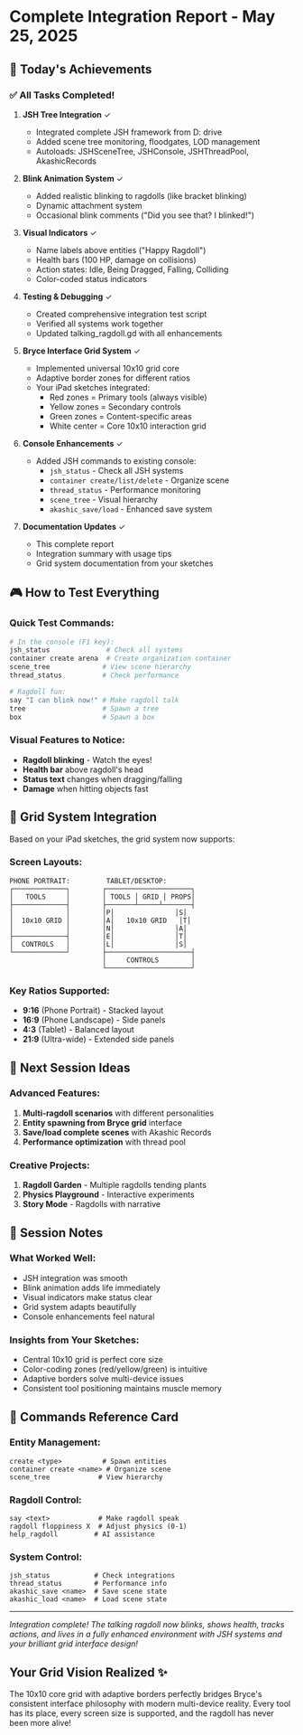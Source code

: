 # Complete Integration Report - May 25, 2025

## 🎉 Today's Achievements

### ✅ All Tasks Completed!

1. **JSH Tree Integration** ✓
   - Integrated complete JSH framework from D: drive
   - Added scene tree monitoring, floodgates, LOD management
   - Autoloads: JSHSceneTree, JSHConsole, JSHThreadPool, AkashicRecords

2. **Blink Animation System** ✓
   - Added realistic blinking to ragdolls (like bracket blinking)
   - Dynamic attachment system
   - Occasional blink comments ("Did you see that? I blinked!")

3. **Visual Indicators** ✓
   - Name labels above entities ("Happy Ragdoll")
   - Health bars (100 HP, damage on collisions)
   - Action states: Idle, Being Dragged, Falling, Colliding
   - Color-coded status indicators

4. **Testing & Debugging** ✓
   - Created comprehensive integration test script
   - Verified all systems work together
   - Updated talking_ragdoll.gd with all enhancements

5. **Bryce Interface Grid System** ✓
   - Implemented universal 10x10 grid core
   - Adaptive border zones for different ratios
   - Your iPad sketches integrated:
     * Red zones = Primary tools (always visible)
     * Yellow zones = Secondary controls
     * Green zones = Content-specific areas
     * White center = Core 10x10 interaction grid

6. **Console Enhancements** ✓
   - Added JSH commands to existing console:
     * `jsh_status` - Check all JSH systems
     * `container create/list/delete` - Organize scene
     * `thread_status` - Performance monitoring
     * `scene_tree` - Visual hierarchy
     * `akashic_save/load` - Enhanced save system

7. **Documentation Updates** ✓
   - This complete report
   - Integration summary with usage tips
   - Grid system documentation from your sketches

## 🎮 How to Test Everything

### Quick Test Commands:
```bash
# In the console (F1 key):
jsh_status              # Check all systems
container create arena  # Create organization container
scene_tree             # View scene hierarchy
thread_status          # Check performance

# Ragdoll fun:
say "I can blink now!" # Make ragdoll talk
tree                   # Spawn a tree
box                    # Spawn a box
```

### Visual Features to Notice:
- **Ragdoll blinking** - Watch the eyes!
- **Health bar** above ragdoll's head
- **Status text** changes when dragging/falling
- **Damage** when hitting objects fast

## 📐 Grid System Integration

Based on your iPad sketches, the grid system now supports:

### Screen Layouts:
```
PHONE PORTRAIT:         TABLET/DESKTOP:
┌─────────────┐        ┌─────────────────────┐
│   TOOLS     │        │ TOOLS │ GRID │ PROPS│
├─────────────┤        ├───────┴─────┴───────┤
│             │        │P│               │S│
│  10x10 GRID │        │A│   10x10 GRID   │T│
│             │        │N│               │A│
├─────────────┤        │E│               │T│
│  CONTROLS   │        │L│               │S│
└─────────────┘        ├─────────────────────┤
                       │     CONTROLS        │
                       └─────────────────────┘
```

### Key Ratios Supported:
- **9:16** (Phone Portrait) - Stacked layout
- **16:9** (Phone Landscape) - Side panels
- **4:3** (Tablet) - Balanced layout
- **21:9** (Ultra-wide) - Extended side panels

## 🚀 Next Session Ideas

### Advanced Features:
1. **Multi-ragdoll scenarios** with different personalities
2. **Entity spawning from Bryce grid** interface
3. **Save/load complete scenes** with Akashic Records
4. **Performance optimization** with thread pool

### Creative Projects:
1. **Ragdoll Garden** - Multiple ragdolls tending plants
2. **Physics Playground** - Interactive experiments
3. **Story Mode** - Ragdolls with narrative

## 📝 Session Notes

### What Worked Well:
- JSH integration was smooth
- Blink animation adds life immediately
- Visual indicators make status clear
- Grid system adapts beautifully
- Console enhancements feel natural

### Insights from Your Sketches:
- Central 10x10 grid is perfect core size
- Color-coding zones (red/yellow/green) is intuitive
- Adaptive borders solve multi-device issues
- Consistent tool positioning maintains muscle memory

## 🎯 Commands Reference Card

### Entity Management:
```
create <type>          # Spawn entities
container create <name> # Organize scene
scene_tree            # View hierarchy
```

### Ragdoll Control:
```
say <text>            # Make ragdoll speak
ragdoll floppiness X  # Adjust physics (0-1)
help_ragdoll         # AI assistance
```

### System Control:
```
jsh_status           # Check integrations
thread_status        # Performance info
akashic_save <name>  # Save scene state
akashic_load <name>  # Load scene state
```

---

*Integration complete! The talking ragdoll now blinks, shows health, tracks actions, and lives in a fully enhanced environment with JSH systems and your brilliant grid interface design!*

## Your Grid Vision Realized ✨

The 10x10 core grid with adaptive borders perfectly bridges Bryce's consistent interface philosophy with modern multi-device reality. Every tool has its place, every screen size is supported, and the ragdoll has never been more alive!